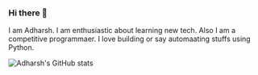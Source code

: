 ### Hi there 👋

I am Adharsh. I am enthusiastic about learning new tech. Also I am a competitive programmaer. I love building or say automaating stuffs using Python.

![Adharsh's GitHub stats](https://github-readme-stats.vercel.app/api?username=AdharshM)


<!--
**AdharshM/AdharshM** is a ✨ _special_ ✨ repository because its `README.md` (this file) appears on your GitHub profile.

Here are some ideas to get you started:

- 🔭 I’m currently working on ...
- 🌱 I’m currently learning ...
- 👯 I’m looking to collaborate on ...
- 🤔 I’m looking for help with ...
- 💬 Ask me about ...
- 📫 How to reach me: ...
- 😄 Pronouns: ...
- ⚡ Fun fact: ...
-->
